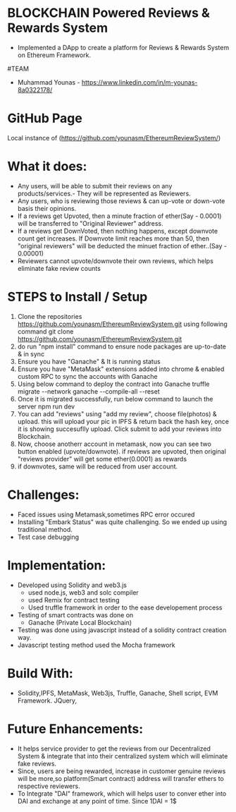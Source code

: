 # BLOCKCHAIN Powered Reviews & Rewards System
* Implemented a DApp to create a platform for Reviews & Rewards System on Ethereum Framework.

#TEAM
* Muhammad Younas - https://www.linkedin.com/in/m-younas-8a0322178/

# GitHub Page
 Local instance of (https://github.com/younasm/EthereumReviewSystem/)


# What it does:
* Any users, will be able to submit their reviews on any products/services.- They will be represented as Reviewers.
* Any users, who is reviewing those reviews & can up-vote or down-vote basis their opinions.
* If a reviews get Upvoted, then a minute fraction of ether(Say - 0.0001) will be transferred to "Original Reviewer" address. 
* If a reviews get DownVoted, then nothing happens, except downvote count get increases. If Downvote limit reaches more than 50, then "original reviewers" will be deducted the minuet fraction of ether..(Say - 0.00001)
* Reviewers cannot upvote/downvote their own reviews, which helps eliminate fake review counts

# STEPS to Install / Setup
1) Clone the repositories https://github.com/younasm/EthereumReviewSystem.git using following command
git clone https://github.com/younasm/EthereumReviewSystem.git
2) do run "npm install" command to ensure node packages are up-to-date & in sync
3) Ensure you have "Ganache" & It is running status
4) Ensure you have "MetaMask" extensions added into chrome & enabled custom RPC to sync the accounts with Ganache
5) Using below command to deploy the contract into Ganache
   truffle migrate --network ganache --compile-all --reset
6) Once it is migrated successfully, run below command to launch the server
   npm run dev
7) You can add "reviews" using "add my review", choose file(photos) & upload. this will upload your pic in IPFS & return back the hash key, once it is showing succesuflly upload. Click submit to add your reviews into Blockchain.
8) Now, choose anotherr account in metamask, now you can see two button enabled (upvote/downvote). if reviews are upvoted, then original "reviews provider" will get some ether(0.0001) as rewards
9) if downvotes, same will be reduced from user account.

# Challenges:
* Faced issues using Metamask,sometimes RPC error occured
* Installing "Embark Status" was quite challenging. So we ended up using traditional method.
* Test case debugging

# Implementation:
* Developed using Solidity and web3.js
  * used node.js, web3 and solc compiler
  * used Remix for contract testing
  * Used truffle framework in order to the ease developement process
* Testing of smart contracts was done on 
  * Ganache (Private Local Blockchain)
* Testing was done using javascript instead of a solidity contract creation way.
* Javascript testing method used the Mocha framework
  
# Build With:
* Solidity,IPFS, MetaMask, Web3js, Truffle, Ganache, Shell script, EVM Framework. JQuery, 

# Future Enhancements:
* It helps service provider to get the reviews from our Decentralized System & integrate that into their centralized system which will eliminate fake reviews.
* Since, users are being rewarded, increase in customer genuine reviews will be more,so platform(Smart contract) address will transfer ethers to respective reviewers.
* To Integrate "DAI" framework, which will helps user to conver ether into DAI and exchange at any point of time. Since 1DAI = 1$


